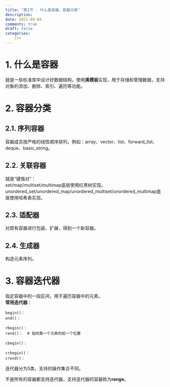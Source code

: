 ```yaml
---
title: "第1节 - 什么是容器、容器分类"
description: 
date: 2021-09-04
comments: true
draft: false
categories:
    C++
---
```


# 1. 什么是容器
就是一些标准库中设计好数据结构，使用**类模板**实现，用于存储和管理数据，支持对象的添加、删除、索引、遍历等功能。

# 2. 容器分类
## 2.1. 序列容器
容器成员按严格的线性顺序排列，例如：array、vector、list、forward_list、deque、basic_string。     
## 2.2. 关联容器
就是“键值对”：    
set/map/multiset/multimap底层使用红黑树实现。   
unordered_set/unordered_map/unordered_multiset/unordered_multimap底层使用哈希表实现。
## 2.3. 适配器
对原有容器进行包装、扩展，得到一个新容器。      
## 2.4. 生成器
构造元素序列。      

# 3. 容器迭代器
指定容器中的一段区间，用于遍历容器中的元素。     
**常用迭代器**：
```
begin()：
end()：
```
```
rbegin()：
rend()：  # 指向第一个元素的前一个位置
```
```
cbegin()：
```
```
crbegin()：
crend()：
```
迭代器分为5类，支持的操作集合不同。

不是所有的容器都支持迭代器，支持迭代器的容器称为**range**。
